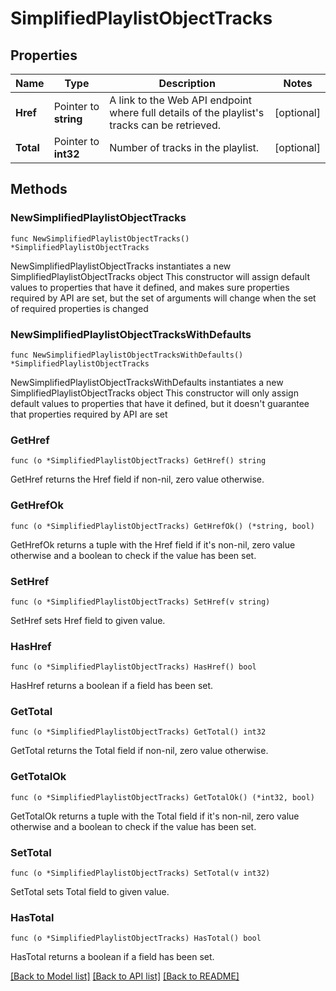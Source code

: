 # SimplifiedPlaylistObjectTracks

## Properties

Name | Type | Description | Notes
------------ | ------------- | ------------- | -------------
**Href** | Pointer to **string** | A link to the Web API endpoint where full details of the playlist&#39;s tracks can be retrieved.  | [optional] 
**Total** | Pointer to **int32** | Number of tracks in the playlist.  | [optional] 

## Methods

### NewSimplifiedPlaylistObjectTracks

`func NewSimplifiedPlaylistObjectTracks() *SimplifiedPlaylistObjectTracks`

NewSimplifiedPlaylistObjectTracks instantiates a new SimplifiedPlaylistObjectTracks object
This constructor will assign default values to properties that have it defined,
and makes sure properties required by API are set, but the set of arguments
will change when the set of required properties is changed

### NewSimplifiedPlaylistObjectTracksWithDefaults

`func NewSimplifiedPlaylistObjectTracksWithDefaults() *SimplifiedPlaylistObjectTracks`

NewSimplifiedPlaylistObjectTracksWithDefaults instantiates a new SimplifiedPlaylistObjectTracks object
This constructor will only assign default values to properties that have it defined,
but it doesn't guarantee that properties required by API are set

### GetHref

`func (o *SimplifiedPlaylistObjectTracks) GetHref() string`

GetHref returns the Href field if non-nil, zero value otherwise.

### GetHrefOk

`func (o *SimplifiedPlaylistObjectTracks) GetHrefOk() (*string, bool)`

GetHrefOk returns a tuple with the Href field if it's non-nil, zero value otherwise
and a boolean to check if the value has been set.

### SetHref

`func (o *SimplifiedPlaylistObjectTracks) SetHref(v string)`

SetHref sets Href field to given value.

### HasHref

`func (o *SimplifiedPlaylistObjectTracks) HasHref() bool`

HasHref returns a boolean if a field has been set.

### GetTotal

`func (o *SimplifiedPlaylistObjectTracks) GetTotal() int32`

GetTotal returns the Total field if non-nil, zero value otherwise.

### GetTotalOk

`func (o *SimplifiedPlaylistObjectTracks) GetTotalOk() (*int32, bool)`

GetTotalOk returns a tuple with the Total field if it's non-nil, zero value otherwise
and a boolean to check if the value has been set.

### SetTotal

`func (o *SimplifiedPlaylistObjectTracks) SetTotal(v int32)`

SetTotal sets Total field to given value.

### HasTotal

`func (o *SimplifiedPlaylistObjectTracks) HasTotal() bool`

HasTotal returns a boolean if a field has been set.


[[Back to Model list]](../README.md#documentation-for-models) [[Back to API list]](../README.md#documentation-for-api-endpoints) [[Back to README]](../README.md)



